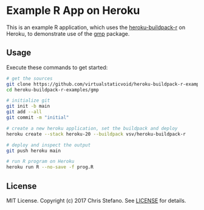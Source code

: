 # Example R App on Heroku

This is an example R application, which uses the [heroku-buildpack-r][buildpack] on Heroku,
to demonstrate use of the [gmp][package] package.

## Usage

Execute these commands to get started:

```bash
# get the sources
git clone https://github.com/virtualstaticvoid/heroku-buildpack-r-examples.git
cd heroku-buildpack-r-examples/gmp

# initialize git
git init -b main
git add --all
git commit -m "initial"

# create a new heroku application, set the buildpack and deploy
heroku create --stack heroku-20 --buildpack vsv/heroku-buildpack-r

# deploy and inspect the output
git push heroku main

# run R program on Heroku
heroku run R --no-save -f prog.R
```

## License

MIT License. Copyright (c) 2017 Chris Stefano. See [LICENSE](../LICENSE) for details.

<!-- Links -->
[buildpack]: https://github.com/virtualstaticvoid/heroku-buildpack-r
[package]: https://cran.r-project.org/web/packages/gmp/index.html
